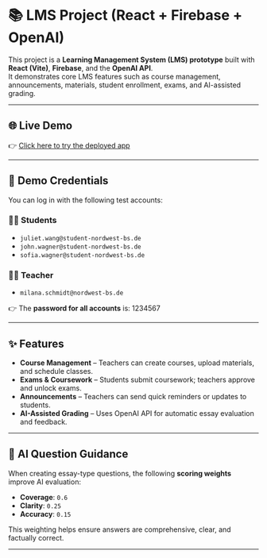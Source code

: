 # 📚 LMS Project (React + Firebase + OpenAI)

This project is a **Learning Management System (LMS) prototype** built with **React (Vite)**, **Firebase**, and the **OpenAI API**.  
It demonstrates core LMS features such as course management, announcements, materials, student enrollment, exams, and AI-assisted grading.

---

## 🌐 Live Demo

👉 [Click here to try the deployed app](lms-v4-git-main-markus-kankares-projects.vercel.app)

---

## 🔑 Demo Credentials

You can log in with the following test accounts:

### 👩‍🎓 Students
- `juliet.wang@student-nordwest-bs.de`  
- `john.wagner@student-nordwest-bs.de`  
- `sofia.wagner@student-nordwest-bs.de`  

### 👩‍🏫 Teacher
- `milana.schmidt@nordwest-bs.de`

👉 The **password for all accounts** is: 1234567


---

## ✨ Features

- **Course Management** – Teachers can create courses, upload materials, and schedule classes.  
- **Exams & Coursework** – Students submit coursework; teachers approve and unlock exams.  
- **Announcements** – Teachers can send quick reminders or updates to students.  
- **AI-Assisted Grading** – Uses OpenAI API for automatic essay evaluation and feedback.  

---

## 🤖 AI Question Guidance

When creating essay-type questions, the following **scoring weights** improve AI evaluation:

- **Coverage**: `0.6`  
- **Clarity**: `0.25`  
- **Accuracy**: `0.15`  

This weighting helps ensure answers are comprehensive, clear, and factually correct.

---


